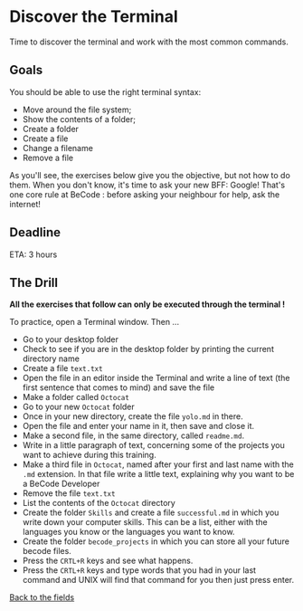 # Discover the Terminal

Time to discover the terminal and work with the most common commands.

## Goals

You should be able to use the right terminal syntax:

- Move around the file system;
- Show the contents of a folder;
- Create a folder
- Create a file
- Change a filename
- Remove a file

As you'll see, the exercises below give you the objective, but not how to do them. When you don't know, it's time to ask your new BFF: Google! That's one core rule at BeCode : before asking your neighbour for help, ask the internet!

## Deadline

ETA: 3 hours

## The Drill

**All the exercises that follow can only be executed through the terminal !**

To practice, open a Terminal window. Then ...

- Go to your desktop folder
- Check to see if you are in the desktop folder by printing the current directory name
- Create a file `text.txt`
- Open the file in an editor inside the Terminal and write a line of text (the first sentence that comes to mind) and save the file
- Make a folder called `Octocat`
- Go to your new  `Octocat` folder
- Once in your new directory, create the file `yolo.md` in there.
- Open the file and enter your name in it, then save and close it.
- Make a second file, in the same directory, called `readme.md`.
- Write in a little paragraph of text, concerning some of the projects you want to achieve during this training.
- Make a third file in `Octocat`, named after your first and last name with the `.md` extension. In that file write a little text, explaining why you want to be a BeCode Developer
- Remove the file `text.txt`
- List the contents of the `Octocat` directory
- Create the folder `Skills` and create a file `successful.md` in which you write down your computer skills. This can be a list, either with the languages you know or the languages you want to know.
- Create the folder `becode_projects` in which you can store all your future becode files.
- Press the `CRTL+R` keys and see what happens.
- Press the `CRTL+R` keys and type words that you had in your last command and UNIX will find that command for you then just press enter.

[Back to the fields](/1.The-Fields/)
